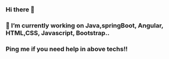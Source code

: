 ### Hi there 👋
### 🔭 I’m currently working on Java,springBoot, Angular, HTML,CSS, Javascript, Bootstrap..
### Ping me if you need help in above techs!!


<!--
**Codfish71/Codfish71** is a ✨ _special_ ✨ repository because its `README.md` (this file) appears on your GitHub profile.

Here are some ideas to get you started:

- 🔭 I’m currently working on ...
- 🌱 I’m currently learning ...
- 👯 I’m looking to collaborate on ...
- 🤔 I’m looking for help with ...
- 💬 Ask me about ...
### 📫 How to reach me: 
## Twitter : @UndergradLad
## Instagram : @vague_about_name

- 😄 Pronouns: ...
# ⚡ Fun fact: I am a weeb
-->
